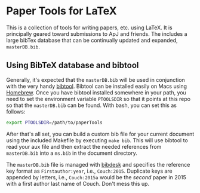 # Paper Tools for LaTeX

This is a collection of tools for writing papers, etc. using LaTeX. It is principally geared toward submissions to ApJ and friends. The includes a large bibTex database that can be continually updated and expanded, `masterDB.bib`.

## Using BibTeX database and bibtool

Generally, it's expected that the `masterDB.bib` will be used in conjunction with the very handy [bibtool](https://www.ctan.org/tex-archive/biblio/bibtex/utils/bibtool/?lang=en). Bibtool can be installed easily on Macs using [Homebrew](https://brew.sh). Once you have bibtool installed somewhere in your path, you need to set the environment variable `PTOOLSDIR` so that it points at this repo so that the `masterDB.bib` can be found. With bash, you can set this as follows:

```sh
export PTOOLSDIR=/path/to/paperTools
```

After that's all set, you can build a custom bib file for your current document using the included Makefile by executing `make bib`. This will use bibtool to read your aux file and then extract the needed references from `masterDB.bib` into a `ms.bib` in the document directory.

The `masterDB.bib` file is managed with [bibdesk](http://bibdesk.sourceforge.net) and specifies the reference key format as `Firstauthor:year`, i.e., `Couch:2015`. Duplicate keys are appended by letters, i.e., `Couch:2015a` would be the _second_ paper in 2015 with a first author last name of Couch. Don't mess this up.

